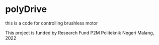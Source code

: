 # polyDrive
this is a code for controlling brushless motor





This project is funded by Research Fund P2M Politeknik Negeri Malang, 2022
